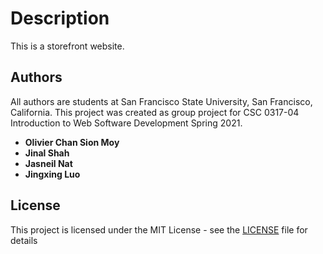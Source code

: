 # Description

This is a storefront website.

## Authors

All authors are students at San Francisco State University, San Francisco, California.
This project was created as group project for CSC 0317-04 Introduction to Web Software Development Spring 2021.

* **Olivier Chan Sion Moy**
* **Jinal Shah**
* **Jasneil Nat**
* **Jingxing Luo**

## License

This project is licensed under the MIT License - see the [LICENSE](LICENSE) file for details
